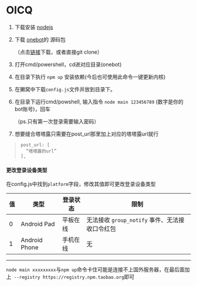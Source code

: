 # OICQ

1. 下载安装 [nodejs](https://nodejs.org/)

2. 下载 [onebot](https://github.com/takayama-lily/onebot)的 源码包

   （点击[链接](https://codeload.github.com/takayama-lily/onebot/zip/master)下载，或者直接git clone）

3. 打开cmd/powershell，cd进对应目录(onebot)

4. 在目录下执行 `npm up` 安装依赖(今后也可使用此命令一键更新内核)

5. 在獭窝中下载`config.js`文件并放到目录下。

6. 在目录下运行cmd/powshell, 输入指令 `node main 123456789` (数字是你的bot账号)，回车

   （ps.只有第一次登录需要输入密码）

7. 想要缝合塔塔露只需要在post_url那里加上对应的塔塔露url就行
>```javascrip
>post_url: [
>	“塔塔露的url”
>],
>```

  

#### 更改登录设备类型

在config.js中找到`platform`字段，修改其值即可更改登录设备类型


| 值   | 类型  | 登录状态 | 限制                                           |
| ---- | --------|----- | ---------------------------------------------- |
| 0    | Android Pad | 平板在线 | 无法接收 `group_notify` 事件、无法接收口令红包 |
| 1    | Android Phone| 手机在线 | 无                                             |

---



`node main xxxxxxxxx`与`npm up`命令卡住可能是连接不上国外服务器，在最后面加上` --registry https://registry.npm.taobao.org`即可